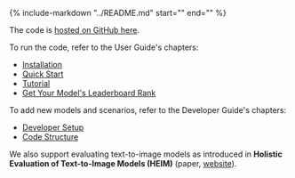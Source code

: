 {%
   include-markdown "../README.md"
   start="<!--intro-start-->"
   end="<!--intro-end-->"
%}

The code is [hosted on GitHub here](https://github.com/stanford-crfm/helm/).

To run the code, refer to the User Guide's chapters:

- [Installation](installation.md)
- [Quick Start](quick_start.md)
- [Tutorial](tutorial.md)
- [Get Your Model's Leaderboard Rank](get_helm_rank.md)

To add new models and scenarios, refer to the Developer Guide's chapters:

- [Developer Setup](developer_setup.md)
- [Code Structure](code.md)


We also support evaluating text-to-image models as introduced in **Holistic Evaluation of Text-to-Image Models (HEIM)**
(paper, [website](https://crfm.stanford.edu/heim/latest)).
